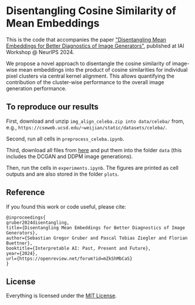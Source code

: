 # Disentangling Cosine Similarity of Mean Embeddings

This is the code that accompanies the paper ["Disentangling Mean Embeddings for Better Diagnostics of Image Generators"](https://arxiv.org/abs/2409.01314), published at IAI Workshop @ NeurIPS 2024.

We propose a novel approach to disentangle the cosine similarity of image-wise mean embeddings into the product of cosine similarities for individual pixel clusters via central kernel alignment.
This allows quantifying the contribution of the cluster-wise performance to the overall image generation performance.


## To reproduce our results

First, download and unzip `img_align_celeba.zip into data/celeba/` from, e.g., `https://cseweb.ucsd.edu/~weijian/static/datasets/celeba/`.

Second, run all cells in `preprocess_celeba.ipynb`.

Third, download all files from [here](https://drive.google.com/drive/folders/1yfvlpIHp9JVHVNM8m6qwi0NmrwJPGzZq?usp=drive_link) and put them into the folder `data` (this includes the DCGAN and DDPM image generations).

Then, run the cells in `experiments.ipynb`.
The figures are printed as cell outputs and are also stored in the folder `plots`.

## Reference
If you found this work or code useful, please cite:

```
@inproceedings{
gruber2024disentangling,
title={Disentangling Mean Embeddings for Better Diagnostics of Image Generators},
author={Sebastian Gregor Gruber and Pascal Tobias Ziegler and Florian Buettner},
booktitle={Interpretable AI: Past, Present and Future},
year={2024},
url={https://openreview.net/forum?id=mZkShMbCaS}
}
```

## License

Everything is licensed under the [MIT License](https://opensource.org/licenses/MIT).

